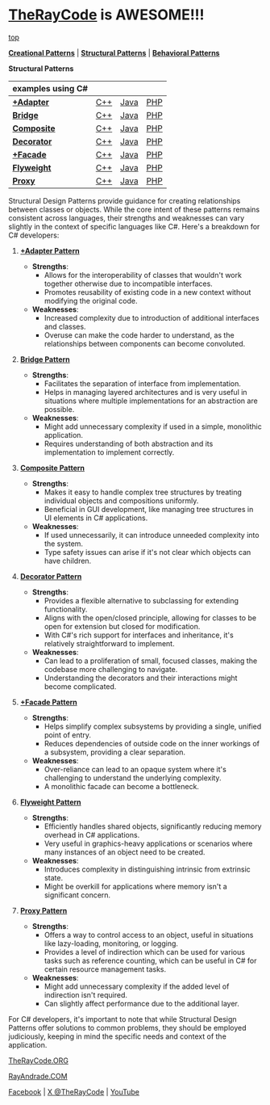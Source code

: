 # [TheRayCode](../../README.md) is AWESOME!!!

[top](../README.md)

**[Creational Patterns](../Creational/README.md)** | **[Structural Patterns](../Structural/README.md)** | **[Behavioral Patterns](../Behavioral/README.md)**

**Structural Patterns**

| examples using C# | | | |
|----|---|---|---|
|**[+Adapter](./Adapter/README.md)**  | [C++](../../CPP/Structural/Adapter/README.md) | [Java](../../Java/Structural/Adapter/README.md) | [PHP](../../PHP/Structural/Adapter/README.md) |
|**[Bridge](./Bridge/README.md)**  | [C++](../../CPP/Structural/Bridge/README.md) | [Java](../../Java/Structural/Bridge/README.md) | [PHP](../../PHP/Structural/Bridge/README.md) |
|**[Composite](./Composite/README.md)**  | [C++](../../CPP/Structural/Composite/README.md) | [Java](../../Java/Structural/Composite/README.md) | [PHP](../../PHP/Structural/Composite/README.md) |
|**[Decorator](./Decorator/README.md)**  | [C++](../../CPP/Structural/Decorator/README.md) | [Java](../../Java/Structural/Decorator/README.md) | [PHP](../../PHP/Structural/Decorator/README.md) |
|**[+Facade](./Facade/README.md)**  | [C++](../../CPP/Structural/Facade/README.md) | [Java](../../Java/Structural/Facade/README.md) | [PHP](../../PHP/Structural/Facade/README.md) |
|**[Flyweight](./Flyweight/README.md)**  | [C++](../../CPP/Structural/Flyweight/README.md) | [Java](../../Java/Structural/Flyweight/README.md) | [PHP](../../PHP/Structural/Flyweight/README.md) |
|**[Proxy](./Proxy/README.md)**  | [C++](../../CPP/Structural/Proxy/README.md) | [Java](../../Java/Structural/Proxy/README.md) | [PHP](../../PHP/Structural/Proxy/README.md) |

Structural Design Patterns provide guidance for creating relationships between classes or objects. While the core intent of these patterns remains consistent across languages, their strengths and weaknesses can vary slightly in the context of specific languages like C#. Here's a breakdown for C# developers:

1. **[+Adapter Pattern](Adapter/README.md)**
    - **Strengths**: 
        - Allows for the interoperability of classes that wouldn't work together otherwise due to incompatible interfaces.
        - Promotes reusability of existing code in a new context without modifying the original code.
    - **Weaknesses**: 
        - Increased complexity due to introduction of additional interfaces and classes.
        - Overuse can make the code harder to understand, as the relationships between components can become convoluted.

2. **[Bridge Pattern](Bridge/README.md)**
    - **Strengths**: 
        - Facilitates the separation of interface from implementation. 
        - Helps in managing layered architectures and is very useful in situations where multiple implementations for an abstraction are possible.
    - **Weaknesses**: 
        - Might add unnecessary complexity if used in a simple, monolithic application.
        - Requires understanding of both abstraction and its implementation to implement correctly.

3. **[Composite Pattern](Composite/README.md)**
    - **Strengths**: 
        - Makes it easy to handle complex tree structures by treating individual objects and compositions uniformly.
        - Beneficial in GUI development, like managing tree structures in UI elements in C# applications.
    - **Weaknesses**: 
        - If used unnecessarily, it can introduce unneeded complexity into the system.
        - Type safety issues can arise if it's not clear which objects can have children.

4. **[Decorator Pattern](Decorator/README.md)**
    - **Strengths**: 
        - Provides a flexible alternative to subclassing for extending functionality.
        - Aligns with the open/closed principle, allowing for classes to be open for extension but closed for modification.
        - With C#'s rich support for interfaces and inheritance, it's relatively straightforward to implement.
    - **Weaknesses**: 
        - Can lead to a proliferation of small, focused classes, making the codebase more challenging to navigate.
        - Understanding the decorators and their interactions might become complicated.

5. **[+Facade Pattern](Facade/README.md)**
    - **Strengths**: 
        - Helps simplify complex subsystems by providing a single, unified point of entry.
        - Reduces dependencies of outside code on the inner workings of a subsystem, providing a clear separation.
    - **Weaknesses**: 
        - Over-reliance can lead to an opaque system where it's challenging to understand the underlying complexity.
        - A monolithic facade can become a bottleneck.

6. **[Flyweight Pattern](Flyweight/README.md)**
    - **Strengths**: 
        - Efficiently handles shared objects, significantly reducing memory overhead in C# applications.
        - Very useful in graphics-heavy applications or scenarios where many instances of an object need to be created.
    - **Weaknesses**: 
        - Introduces complexity in distinguishing intrinsic from extrinsic state.
        - Might be overkill for applications where memory isn't a significant concern.

7. **[Proxy Pattern](Proxy/README.md)**
    - **Strengths**: 
        - Offers a way to control access to an object, useful in situations like lazy-loading, monitoring, or logging.
        - Provides a level of indirection which can be used for various tasks such as reference counting, which can be useful in C# for certain resource management tasks.
    - **Weaknesses**: 
        - Might add unnecessary complexity if the added level of indirection isn't required.
        - Can slightly affect performance due to the additional layer.

For C# developers, it's important to note that while Structural Design Patterns offer solutions to common problems, they should be employed judiciously, keeping in mind the specific needs and context of the application.

[TheRayCode.ORG](https://www.TheRayCode.org)

[RayAndrade.COM](https://www.RayAndrade.com)

[Facebook](https://www.facebook.com/TheRayCode/) | [X @TheRayCode](https://www.x.com/TheRayCode/) | [YouTube](https://www.youtube.com/TheRayCode/)
 
